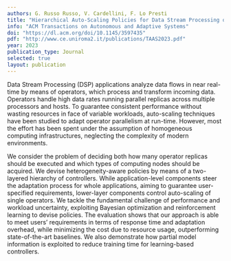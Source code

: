 ```yaml
---
authors: G. Russo Russo, V. Cardellini, F. Lo Presti
title: "Hierarchical Auto-Scaling Policies for Data Stream Processing on Heterogeneous Resources"
info: "ACM Transactions on Autonomous and Adaptive Systems"
doi: "https://dl.acm.org/doi/10.1145/3597435"
pdf: "http://www.ce.uniroma2.it/publications/TAAS2023.pdf"
year: 2023
publication_type: Journal
selected: true
layout: publication
---
```


Data Stream Processing (DSP) applications analyze data flows in near real-time by means of operators, which process and transform incoming data. Operators handle high data rates running parallel replicas across multiple processors and hosts. To guarantee consistent performance without wasting resources in face of variable workloads, auto-scaling techniques have been studied to adapt operator parallelism at run-time. However, most the effort has been spent under the assumption of homogeneous computing infrastructures, neglecting the complexity of modern environments.

We consider the problem of deciding both how many operator replicas should be executed and which types of computing nodes should be acquired. We devise heterogeneity-aware policies by means of a two-layered hierarchy of controllers. While application-level components steer the adaptation process for whole applications, aiming to guarantee user-specified requirements, lower-layer components control auto-scaling of single operators. We tackle the fundamental challenge of performance and workload uncertainty, exploiting Bayesian optimization and reinforcement learning to devise policies. The evaluation shows that our approach is able to meet users’ requirements in terms of response time and adaptation overhead, while minimizing the cost due to resource usage, outperforming state-of-the-art baselines. We also demonstrate how partial model information is exploited to reduce training time for learning-based controllers.
